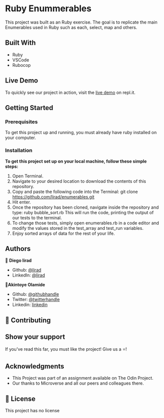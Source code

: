 # Ruby Enummerables

This project was built as an Ruby exercise. The goal is to replicate the main Enumerables used in Ruby such as each, select, map and others.


## Built With

- Ruby
- VSCode
- Rubocop

## Live Demo

To quickly see our project in action, visit the [live demo](https://repl.it/@lirad/ruby-enumerable-methods) on repl.it.

## Getting Started

### Prerequisites

To get this project up and running, you must already have ruby installed on your computer.

### Installation

**To get this project set up on your local machine, follow these simple steps:**

1. Open Terminal.
2. Navigate to your desired location to download the contents of this repository.
3. Copy and paste the following code into the Terminal:
    git clone https://github.com/lirad/enumerables.git
4. Hit enter.
5. Once the repository has been cloned, navigate inside the repository and type:
    ruby bubble_sort.rb
    This will run the code, printing the output of our tests to the terminal.
6. To change those tests, simply open enumerables.rb in a code editor and modify the values stored in the test_array and test_run variables.
6. Enjoy sorted arrays of data for the rest of your life.

## Authors

:bust_in_silhouette: **Diego lirad**
- Github: [@lirad](https://github.com/lirad)
- LinkedIn: [@lirad](https://www.linkedin.com/in/diegoalira/)

:bust_in_silhouette:**Akintoye Olamide**
- Github: [@githubhandle](https://github.com/AkintoyeOlamide)
- Twitter: [@twitterhandle](https://twitter.com/@toshactL)
- Linkedin: [linkedin](https://www.linkedin.com/in/akintoye-olamide-baa80b1a4/)
## :handshake: Contributing

## Show your support
If you've read this far, you must like the project! Give us a :star:️!
## Acknowledgments
- This Project was part of an assignment available on The Odin Project.
- Our thanks to Microverse and all our peers and colleagues there.
## :memo: License
This project has no license